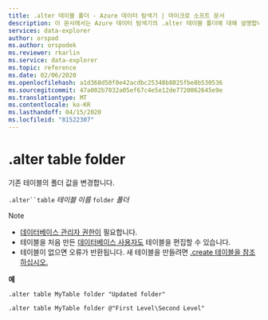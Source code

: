 ```yaml
---
title: .alter 테이블 폴더 - Azure 데이터 탐색기 | 마이크로 소프트 문서
description: 이 문서에서는 Azure 데이터 탐색기의 .alter 테이블 폴더에 대해 설명합니다.
services: data-explorer
author: orspod
ms.author: orspodek
ms.reviewer: rkarlin
ms.service: data-explorer
ms.topic: reference
ms.date: 02/06/2020
ms.openlocfilehash: a1d368d50f0e42acdbc25348b8025fbe8b530536
ms.sourcegitcommit: 47a002b7032a05ef67c4e5e12de7720062645e9e
ms.translationtype: MT
ms.contentlocale: ko-KR
ms.lasthandoff: 04/15/2020
ms.locfileid: "81522307"
---
```

# <a name="alter-table-folder"></a>.alter table folder

기존 테이블의 폴더 값을 변경합니다. 

`.alter``table` *테이블 이름* `folder` *폴더*

> [!NOTE]
> * [데이터베이스 관리자 권한이](../management/access-control/role-based-authorization.md) 필요합니다.
> * 테이블을 처음 만든 [데이터베이스 사용자도](../management/access-control/role-based-authorization.md) 테이블을 편집할 수 있습니다.
> * 테이블이 없으면 오류가 반환됩니다. 새 테이블을 만들려면 [.create 테이블을 참조하십시오.](create-table-command.md)

**예** 

```
.alter table MyTable folder "Updated folder"
```

```
.alter table MyTable folder @"First Level\Second Level"
```